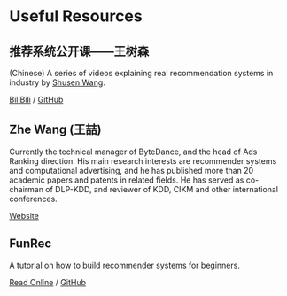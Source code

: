 # Useful Resources

## 推荐系统公开课——王树森

(Chinese) A series of videos explaining real recommendation systems in industry by [Shusen Wang](ShusenWang).

[BiliBili](https://www.bilibili.com/video/BV1PS4y1A7za) / [GitHub](https://github.com/wangshusen/RecommenderSystem)

## Zhe Wang (王喆)

Currently the technical manager of ByteDance, and the head of Ads Ranking direction.
His main research interests are recommender systems and computational advertising, and he has published more than 20 academic papers and patents in related fields. He has served as co-chairman of DLP-KDD, and reviewer of KDD, CIKM and other international conferences.

[Website](https://wzhe.me/)

## FunRec

A tutorial on how to build recommender systems for beginners.

[Read Online](https://datawhalechina.github.io/fun-rec/) / [GitHub](https://github.com/datawhalechina/fun-rec)
